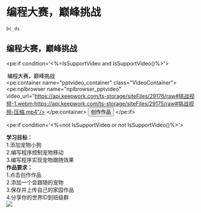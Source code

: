 # 编程大赛，巅峰挑战

<code>bc_ds</code>


## 编程大赛，巅峰挑战
<pe:if condition='<%=IsSupportVideo and IsSupportVideo()%>'>
	<div style="color: #000000;margin-top: 10px;margin-left: 3px;">编程大赛，巅峰挑战</div>
    <pe:container name="pptvideo_container" class="VideoContainer">
        <pe:nplbrowser name="nplbrowser_pptvideo" video_url="https://api.keepwork.com/ts-storage/siteFiles/29176/raw#挑战视频-1.webm;https://api.keepwork.com/ts-storage/siteFiles/29175/raw#挑战视频-压缩.mp4"/>
    </pe:container>
        <input type="button" onclick="CreateWorld" worldname="编程大赛" fork_project_id="1463254" value="创作作品" class="CreateWorldBt"/>
</pe:if>


<pe:if condition='<%=not IsSupportVideo or not IsSupportVideo()%>'>
<div class="left">
    <step value="1">
        <action type="link" href="https://keepwork.com/lesson9527/codeLessons/children/C1/1_1宠物跟随" buseToken="true" value="点我开始学习"/>
        <div class="step_str">
           <b>学习目标：</b><br/>
            1.添加宠物小狗<br/>
            2.编写程序控制宠物移动<br/>
            3.编写程序实现宠物跟随效果<br/>
            </div>
    </step>
    <step value="2">
        <action type="loadworld" value="点我创作作品"/>
        <div class="step_str">
           <b>作品要求：</b><br/>
            1.点击创作作品<br/>
            2.添加一个会跟随的宠物<br/>
            3.保存并上传自己的家园作品<br/>
            4.分享你的世界ID到班级群<br/>
            </div>
    </step>
</div>

<div class="right">
    <img class="step_img" src="https://api.keepwork.com/ts-storage/siteFiles/25100/raw#宠物跟随.png"/> 
</div>
</pe:if>